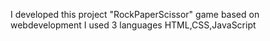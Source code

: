 I developed this project "RockPaperScissor" game based on webdevelopment 
I used 3 languages HTML,CSS,JavaScript
